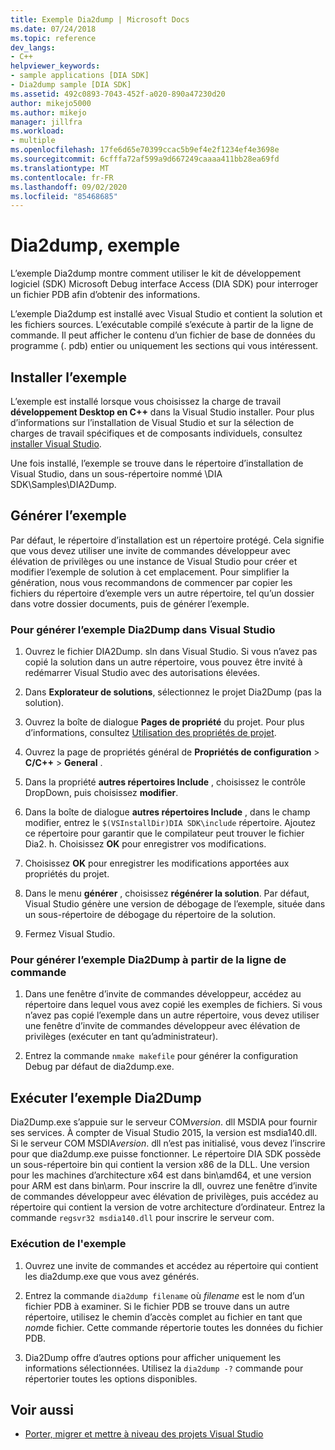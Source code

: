 ```yaml
---
title: Exemple Dia2dump | Microsoft Docs
ms.date: 07/24/2018
ms.topic: reference
dev_langs:
- C++
helpviewer_keywords:
- sample applications [DIA SDK]
- Dia2dump sample [DIA SDK]
ms.assetid: 492c0893-7043-452f-a020-890a47230d20
author: mikejo5000
ms.author: mikejo
manager: jillfra
ms.workload:
- multiple
ms.openlocfilehash: 17fe6d65e70399ccac5b9ef4e2f1234ef4e3698e
ms.sourcegitcommit: 6cfffa72af599a9d667249caaaa411bb28ea69fd
ms.translationtype: MT
ms.contentlocale: fr-FR
ms.lasthandoff: 09/02/2020
ms.locfileid: "85468685"
---
```

# <a name="dia2dump-sample"></a>Dia2dump, exemple

L’exemple Dia2dump montre comment utiliser le kit de développement logiciel (SDK) Microsoft Debug interface Access (DIA SDK) pour interroger un fichier PDB afin d’obtenir des informations.

L’exemple Dia2dump est installé avec Visual Studio et contient la solution et les fichiers sources. L’exécutable compilé s’exécute à partir de la ligne de commande. Il peut afficher le contenu d’un fichier de base de données du programme (. pdb) entier ou uniquement les sections qui vous intéressent.

## <a name="install-the-sample"></a>Installer l’exemple

L’exemple est installé lorsque vous choisissez la charge de travail **développement Desktop en C++** dans la Visual Studio installer. Pour plus d’informations sur l’installation de Visual Studio et sur la sélection de charges de travail spécifiques et de composants individuels, consultez [installer Visual Studio](../../install/install-visual-studio.md).

Une fois installé, l’exemple se trouve dans le répertoire d’installation de Visual Studio, dans un sous-répertoire nommé \DIA SDK\Samples\DIA2Dump.

## <a name="build-the-sample"></a>Générer l’exemple

Par défaut, le répertoire d’installation est un répertoire protégé. Cela signifie que vous devez utiliser une invite de commandes développeur avec élévation de privilèges ou une instance de Visual Studio pour créer et modifier l’exemple de solution à cet emplacement. Pour simplifier la génération, nous vous recommandons de commencer par copier les fichiers du répertoire d’exemple vers un autre répertoire, tel qu’un dossier dans votre dossier documents, puis de générer l’exemple.

### <a name="to-build-the-dia2dump-sample-in-visual-studio"></a>Pour générer l’exemple Dia2Dump dans Visual Studio

1. Ouvrez le fichier DIA2Dump. sln dans Visual Studio. Si vous n’avez pas copié la solution dans un autre répertoire, vous pouvez être invité à redémarrer Visual Studio avec des autorisations élevées.

1. Dans **Explorateur de solutions**, sélectionnez le projet Dia2Dump (pas la solution).

1. Ouvrez la boîte de dialogue **Pages de propriété** du projet. Pour plus d’informations, consultez [Utilisation des propriétés de projet](/cpp/build/working-with-project-properties).

1. Ouvrez la page de propriétés général de **Propriétés de configuration**  >  **C/C++**  >  **General** .

1. Dans la propriété **autres répertoires Include** , choisissez le contrôle DropDown, puis choisissez **modifier**.

1. Dans la boîte de dialogue **autres répertoires Include** , dans le champ modifier, entrez le `$(VSInstallDir)DIA SDK\include` répertoire. Ajoutez ce répertoire pour garantir que le compilateur peut trouver le fichier Dia2. h. Choisissez **OK** pour enregistrer vos modifications.

1. Choisissez **OK** pour enregistrer les modifications apportées aux propriétés du projet.

1. Dans le menu **générer** , choisissez **régénérer la solution**. Par défaut, Visual Studio génère une version de débogage de l’exemple, située dans un sous-répertoire de débogage du répertoire de la solution.

1. Fermez Visual Studio.

### <a name="to-build-the-dia2dump-sample-at-the-command-line"></a>Pour générer l’exemple Dia2Dump à partir de la ligne de commande

1. Dans une fenêtre d’invite de commandes développeur, accédez au répertoire dans lequel vous avez copié les exemples de fichiers. Si vous n’avez pas copié l’exemple dans un autre répertoire, vous devez utiliser une fenêtre d’invite de commandes développeur avec élévation de privilèges (exécuter en tant qu’administrateur).

1. Entrez la commande `nmake makefile` pour générer la configuration Debug par défaut de dia2dump.exe.

## <a name="run-the-dia2dump-sample"></a>Exécuter l’exemple Dia2Dump

Dia2Dump.exe s’appuie sur le serveur COM*version*. dll MSDIA pour fournir ses services. À compter de Visual Studio 2015, la version est msdia140.dll. Si le serveur COM MSDIA*version*. dll n’est pas initialisé, vous devez l’inscrire pour que dia2dump.exe puisse fonctionner. Le répertoire DIA SDK possède un sous-répertoire bin qui contient la version x86 de la DLL. Une version pour les machines d’architecture x64 est dans bin\amd64, et une version pour ARM est dans bin\arm. Pour inscrire la dll, ouvrez une fenêtre d’invite de commandes développeur avec élévation de privilèges, puis accédez au répertoire qui contient la version de votre architecture d’ordinateur. Entrez la commande `regsvr32 msdia140.dll` pour inscrire le serveur com.

### <a name="to-run-the-sample"></a>Exécution de l'exemple

1. Ouvrez une invite de commandes et accédez au répertoire qui contient les dia2dump.exe que vous avez générés.

1. Entrez la commande `dia2dump filename` où *filename* est le nom d’un fichier PDB à examiner. Si le fichier PDB se trouve dans un autre répertoire, utilisez le chemin d’accès complet au fichier en tant que *nom*de fichier. Cette commande répertorie toutes les données du fichier PDB.

1. Dia2Dump offre d’autres options pour afficher uniquement les informations sélectionnées. Utilisez la `dia2dump -?` commande pour répertorier toutes les options disponibles.

## <a name="see-also"></a>Voir aussi

- [Porter, migrer et mettre à niveau des projets Visual Studio](../../porting/port-migrate-and-upgrade-visual-studio-projects.md)
